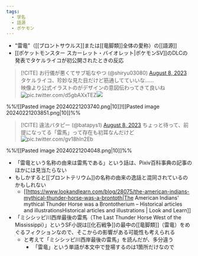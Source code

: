 ```yaml
---
tags: 
  - 学名
  - 語源
  - ポケモン
---
```


- "雷竜"（[[ブロントサウルス]]または[[竜脚類]]全体の愛称）の[[語源]]
- [[ポケットモンスター スカーレット・バイオレット|ポケモンSV]]のDLCの発表でタケルライコが初公開されたときの反応

> [!CITE] お行儀が悪くてサブ垢なやつ (@shiryu03080) [August 8, 2023](https://twitter.com/shiryu03080/status/1688912286508023808?ref_src=twsrc%5Etfw)
> タケルライコ、珍妙な見た目だけど筋通してていいな……  
> 映像より公式イラストのがデザインの意図伝わってきて良いね ![pic.twitter.com/d5gbAXxTEZ](https://pbs.twimg.com/media/F3A4w4zboAE2ClI?format=jpg)![](https://pbs.twimg.com/media/F3A4xWtbQAAu16c?format=jpg)

%%![[Pasted image 20240221203740.png|10]]![[Pasted image 20240221203851.png|10]]%%

> [!CITE] 違法バタピー (@batapys1) [August 8, 2023](https://twitter.com/batapys1/status/1688916564794597376?ref_src=twsrc%5Etfw)
> ちょっと待って、前提になってる「雷馬」って存在も初耳なんだけど ![pic.twitter.com/gv18hIn2Eb](https://pbs.twimg.com/media/F3A8qeGbsAIrWy_?format=jpg)

%%![[Pasted image 20240221204048.png|10]]%%

-  「雷竜という名称の由来は雷馬である」という話は、Pixiv百科事典の記事のほかには見当たらない
- もしかすると[[ブロントテリウム]]の名称の由来の逸話と混同されているのかもしれない
	- [[https://www.lookandlearn.com/blog/28075/the-american-indians-mythical-thunder-horse-was-a-brontoth|The American Indians' mythical Thunder Horse was a Brontotherium – Historical articles and illustrationsHistorical articles and illustrations | Look and Learn]]
 -  「ミシシッピ川西岸最後の雷馬（The Last Thunder Horse West of the Mississippi）」というSF小説は[[化石戦争]]の最中の[[竜脚類]]（雷竜）をめぐるフィクションなので、そこからの影響がある可能性も考えられる
	 - と考えて「ミシシッピ川西岸最後の雷馬」を読んだが、多分違う
		 - 「雷竜」という単語が本文中で登場するのは1箇所だけなので

